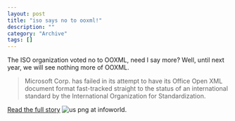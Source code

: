 ```yaml
--- 
layout: post 
title: "iso says no to ooxml!"
description: ""
category: "Archive"
tags: []
---  
```

<p>The ISO organization voted no to OOXML, need I say more? Well, until next year, we will see nothing more of OOXML.</p> <blockquote>Microsoft Corp. has failed in its attempt to have its Office Open XML document format fast-tracked straight to the status of an international standard by the International Organization for Standardization.</blockquote> <p><a href="http://www.infoworld.com/article/07/09/04/ISO-votes-to-reject-Microsoft's-OOXML-as-standard_1.html">Read the full story</a> <img src="http://cdn.umedia.no/img/flag/us.png" alt="us png"/> at infoworld.</p>